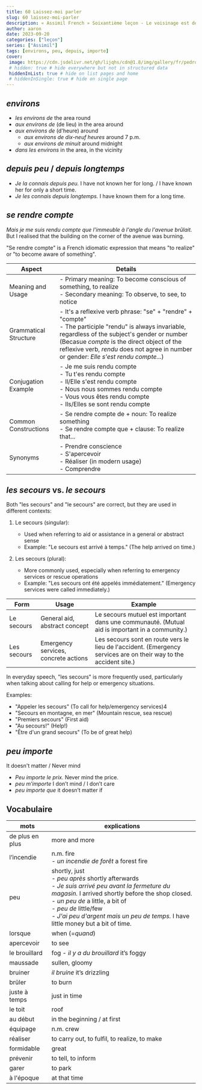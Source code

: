 ```yaml
---
title: 60 Laissez-moi parler
slug: 60 laissez-moi-parler
description: « Assimil French » Soixantième leçon - Le voisinage est de plus en plus dangereux !
author: aaron
date: 2023-09-20
categories: ["leçon"]
series: ["Assimil"]
tags: [environs, peu, depuis, importe]
cover: 
 image: https://cdn.jsdelivr.net/gh/lijqhs/cdn@1.8/img/gallery/fr/pedro-lastra-5g8dJvtYRYA-unsplash.jpg
 # hidden: true # hide everywhere but not in structured data
 hiddenInList: true # hide on list pages and home
 # hiddenInSingle: true # hide on single page
---
```


## *environs*

- *les environs de* the area round
- *aux environs de* (de lieu) in the area around
- *aux environs de* (d'heure) around
  - *aux environs de dix-neuf heures* around 7 p.m.
  - *aux environs de minuit* around midnight
- *dans les environs* in the area, in the vicinity

## *depuis peu* / *depuis longtemps*

- *Je la connais depuis peu.* I have not known her for long. / I have known her for only a short time.
- *Je les connais depuis longtemps.* I have known them for a long time.

## *se rendre compte*

*Mais je me suis rendu compte que l'immeuble à l'angle du l'avenue brûlait.* But I realised that the building on the corner of the avenue was burning.

"Se rendre compte" is a French idiomatic expression that means "to realize" or "to become aware of something". 

| Aspect | Details |
|--------|---------|
| Meaning and Usage | -  Primary meaning: To become conscious of something, to realize<br>-  Secondary meaning: To observe, to see, to notice |
| Grammatical Structure | -  It's a reflexive verb phrase: "se" + "rendre" + "compte"<br>-  The participle "rendu" is always invariable, regardless of the subject's gender or number (Becasue *compte* is the direct object of the reflexive verb, *rendu* does not agree in number or gender: *Elle s'est rendu compte...*) |
| Conjugation Example | -  Je me suis rendu compte<br>-  Tu t'es rendu compte<br>-  Il/Elle s'est rendu compte<br>-  Nous nous sommes rendu compte<br>-  Vous vous êtes rendu compte<br>-  Ils/Elles se sont rendu compte |
| Common Constructions | -  Se rendre compte de + noun: To realize something<br>-  Se rendre compte que + clause: To realize that... |
| Synonyms | -  Prendre conscience<br>-  S'apercevoir<br>-  Réaliser (in modern usage)<br>-  Comprendre |

## *les secours* vs. *le secours*

Both "les secours" and "le secours" are correct, but they are used in different contexts:

1. Le secours (singular):
   - Used when referring to aid or assistance in a general or abstract sense
   - Example: "Le secours est arrivé à temps." (The help arrived on time.)

2. Les secours (plural):
   - More commonly used, especially when referring to emergency services or rescue operations
   - Example: "Les secours ont été appelés immédiatement." (Emergency services were called immediately.)

| Form | Usage | Example |
|------|-------|---------|
| Le secours | General aid, abstract concept | Le secours mutuel est important dans une communauté. (Mutual aid is important in a community.) |
| Les secours | Emergency services, concrete actions | Les secours sont en route vers le lieu de l'accident. (Emergency services are on their way to the accident site.) |

In everyday speech, "les secours" is more frequently used, particularly when talking about calling for help or emergency situations.

Examples:

- "Appeler les secours" (To call for help/emergency services)4
- "Secours en montagne, en mer" (Mountain rescue, sea rescue)
- "Premiers secours" (First aid)
- "Au secours!" (Help!)
- "Être d'un grand secours" (To be of great help)

## *peu importe* 

It doesn't matter / Never mind

- *Peu importe le prix.* Never mind the price.
- *peu m’importe* I don’t mind / I don’t care
- *peu importe que* it doesn’t matter if 

## Vocabulaire

| mots | explications |
| -- | -- | 
| de plus en plus | more and more |
| l’incendie | n.m. fire </br> - *un incendie de forêt* a forest fire |
| peu | shortly, just </br> - *peu après* shortly afterwards </br> - *Je suis arrivé peu avant la fermeture du magasin.* I arrived shortly before the shop closed. </br> - *un peu de* a little, a bit of </br> - *peu de* little/few </br> - *J'ai peu d'argent mais un peu de temps.* I have little money but a bit of time. |
| lorsque | when (=*quand*) |
| apercevoir | to see |
| le brouillard | fog </by> - *il y a du brouillard* it’s foggy |
| maussade | sullen, gloomy |
| bruiner | *il bruine* it’s drizzling |
| brûler | to burn |
| juste à temps | just in time |
| le toit | roof |
| au début | in the beginning / at first |
| équipage | n.m. crew |
| réaliser | to carry out, to fulfil, to realize, to make |
| formidable | great |
| prévenir | to tell, to inform |
| garer | to park |
| à l'époque | at that time |